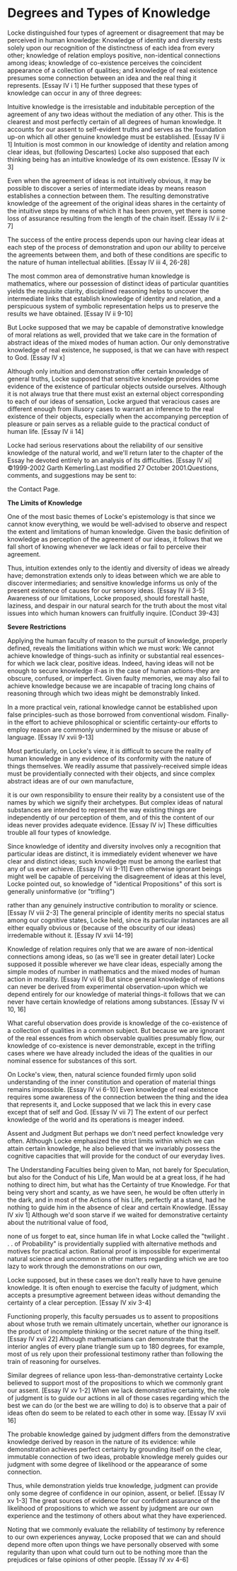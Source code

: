 Degrees and Types of Knowledge
==============================

Locke distinguished four types of agreement or disagreement that may be
perceived in human knowledge: Knowledge of identity and diversity rests
solely upon our recognition of the distinctness of each idea from every
other; knowledge of relation employs positive, non-identical connections
among ideas; knowledge of co-existence perceives the coincident
appearance of a collection of qualities; and knowledge of real existence
presumes some connection between an idea and the real thing it
represents. [Essay IV i 1] He further supposed that these types of
knowledge can occur in any of three degrees:

Intuitive knowledge is the irresistable and indubitable perception of
the agreement of any two ideas without the mediation of any other. This
is the clearest and most perfectly certain of all degrees of human
knowledge. It accounts for our assent to self-evident truths and serves
as the foundation up-on which all other genuine knowledge must be
established. [Essay IV ii 1] Intuition is most common in our knowledge
of identity and relation among clear ideas, but (following Descartes)
Locke also supposed that each thinking being has an intuitive knowledge
of its own existence. [Essay IV ix 3]

Even when the agreement of ideas is not intuitively obvious, it may be
possible to discover a series of intermediate ideas by means reason
establishes a connection between them. The resulting demonstrative
knowledge of the agreement of the original ideas shares in the certainty
of the intuitive steps by means of which it has been proven, yet there
is some loss of assurance resulting from the length of the chain itself.
[Essay IV ii 2-7]

The success of the entire process depends upon our having clear ideas
at each step of the process of demonstration and upon our ability to
perceive the agreements between them, and both of these conditions are
specific to the nature of human intellectual abilities. [Essay IV iii 4,
26-28]

The most common area of demonstrative human knowledge is mathematics,
where our possession of distinct ideas of particular quantities yields
the requisite clarity, disciplined reasoning helps to uncover the
intermediate links that establish knowledge of identity and relation,
and a perspicuous system of symbolic representation helps us to preserve
the results we have obtained. [Essay IV ii 9-10]

But Locke supposed that we may be capable of demonstrative knowledge of
moral relations as well, provided that we take care in the formation of
abstract ideas of the mixed modes of human action. Our only
demonstrative knowledge of real existence, he supposed, is that we can
have with respect to God. [Essay IV x]

Although only intuition and demonstration offer certain knowledge of
general truths, Locke supposed that sensitive knowledge provides some
evidence of the existence of particular objects outside ourselves.
Although it is not always true that there must exist an external object
corresponding to each of our ideas of sensation, Locke argued that
veracious cases are different enough from illusory cases to warrant an
inference to the real existence of their objects, especially when the
accompanying perception of pleasure or pain serves as a reliable guide
to the practical conduct of human life. [Essay IV ii 14]

Locke had serious reservations about the reliability of our sensitive
knowledge of the natural world, and we'll return later to the chapter of
the Essay he devoted entirely to an analysis of its difficulties. [Essay
IV xi] ©1999-2002 Garth Kemerling.Last modified 27 October
2001.Questions, comments, and suggestions may be sent to:

the Contact Page.


**The Limits of Knowledge**

One of the most basic themes of Locke's epistemology is that since we
cannot know everything, we would be well-advised to observe and respect
the extent and limitations of human knowledge. Given the basic
definition of knowledge as perception of the agreement of our ideas, it
follows that we fall short of knowing whenever we lack ideas or fail to
perceive their agreement.

Thus, intuition extendes only to the identiy and diversity of ideas we
already have; demonstration extends only to ideas between which we are
able to discover intermediaries; and sensitive knowledge informs us only
of the present existence of causes for our sensory ideas. [Essay IV iii
3-5] Awareness of our limitations, Locke proposed, should forestall
haste, laziness, and despair in our natural search for the truth about
the most vital issues into which human knowers can fruitfully inquire.
[Conduct 39-43]


**Severe Restrictions**

Applying the human faculty of reason to the pursuit of knowledge,
properly defined, reveals the limitiations within which we must work: We
cannot achieve knowledge of things-such as infinity or substantial real
essences-for which we lack clear, positive ideas. Indeed, having ideas
will not be enough to secure knowledge if-as in the case of human
actions-they are obscure, confused, or imperfect. Given faulty memories,
we may also fail to achieve knowledge because we are incapable of
tracing long chains of reasoning through which two ideas might be
demonstrably linked.

In a more practical vein, rational knowledge cannot be established upon
false principles-such as those borrowed from conventional wisdom.
Finally-in the effort to achieve philosophical or scientific
certainty-our efforts to employ reason are commonly undermined by the
misuse or abuse of language. [Essay IV xvii 9-13]

Most particularly, on Locke's view, it is difficult to secure the
reality of human knowledge in any evidence of its conformity with the
nature of things themselves. We readily assume that passively-received
simple ideas must be providentially connected with their objects, and
since complex abstract ideas are of our own manufacture,

it is our own responsibility to ensure their reality by a consistent
use of the names by which we signify their archetypes. But complex ideas
of natural substances are intended to represent the way existing things
are independently of our perception of them, and of this the content of
our ideas never provides adequate evidence. [Essay IV iv] These
difficulties trouble all four types of knowledge.

Since knowledge of identity and diversity involves only a recognition
that particular ideas are distinct, it is immediately evident whenever
we have clear and distinct ideas; such knowledge must be among the
earliest that any of us ever achieve. [Essay IV vii 9-11] Even otherwise
ignorant beings might well be capable of perceiving the disagreement of
ideas at this level, Locke pointed out, so knowledge of "identical
Propositions" of this sort is generally uninformative (or "trifling")

rather than any genuinely instructive contribution to morality or
science. [Essay IV viii 2-3] The general principle of identity merits no
special status among our cognitive states, Locke held, since its
particular instances are all either equally obvious or (because of the
obscurity of our ideas) irredemable without it. [Essay IV xvii 14-19]

Knowledge of relation requires only that we are aware of non-identical
connections among ideas, so (as we'll see in greater detail later) Locke
supposed it possible wherever we have clear ideas, especially among the
simple modes of number in mathematics and the mixed modes of human
action in morality. [Essay IV vii 6] But since general knowledge of
relations can never be derived from experimental observation-upon which
we depend entirely for our knowledge of material things-it follows that
we can never have certain knowledge of relations among substances.
[Essay IV vi 10, 16]

What careful observation does provide is knowledge of the co-existence
of a collection of qualities in a common subject. But because we are
ignorant of the real essences from which observable qualities presumably
flow, our knowledge of co-existence is never demonstrable, except in the
trifling cases where we have already included the ideas of the qualities
in our nominal essence for substances of this sort.

On Locke's view, then, natural science founded firmly upon solid
understanding of the inner constitution and operation of material things
remains impossible. [Essay IV vi 6-10] Even knowledge of real existence
requires some awareness of the connection between the thing and the idea
that represents it, and Locke supposed that we lack this in every case
except that of self and God. [Essay IV vii 7] The extent of our perfect
knowledge of the world and its operations is meager indeed.

Assent and Judgment But perhaps we don't need perfect knowledge very
often. Although Locke emphasized the strict limits within which we can
attain certain knowledge, he also believed that we invariably possess
the cognitive capacities that will provide for the conduct of our
everyday lives.

The Understanding Faculties being given to Man, not barely for
Speculation, but also for the Conduct of his Life, Man would be at a
great loss, if he had nothing to direct him, but what has the Certainty
of true Knowledge. For that being very short and scanty, as we have
seen, he would be often utterly in the dark, and in most of the Actions
of his Life, perfectly at a stand, had he nothing to guide him in the
absence of clear and certain Knowledge. [Essay IV xiv 1] Although we'd
soon starve if we waited for demonstrative certainty about the
nutritional value of food,

none of us forget to eat, since human life in what Locke called the
"twilight . . . of Probability" is providentially supplied with
alternative methods and motives for practical action. Rational proof is
impossible for experimental natural science and uncommon in other
matters regarding which we are too lazy to work through the
demonstrations on our own,

Locke supposed, but in these cases we don't really have to have genuine
knowledge. It is often enough to exercise the faculty of judgment, which
accepts a presumptive agreement between ideas without demanding the
certainty of a clear perception. [Essay IV xiv 3-4]

Functioning properly, this faculty persuades us to assent to
propositions about whose truth we remain ultimately uncertain, whether
our ignorance is the product of incomplete thinking or the secret nature
of the thing itself. [Essay IV xvii 22] Although mathematicians can
demonstrate that the interior angles of every plane triangle sum up to
180 degrees, for example, most of us rely upon their professional
testimony rather than following the train of reasoning for ourselves.

Similar degrees of reliance upon less-than-demonstrative certainty
Locke believed to support most of the propositions to which we commonly
grant our assent. [Essay IV xv 1-2] When we lack demonstrative
certainty, the role of judgment is to guide our actions in all of those
cases regarding which the best we can do (or the best we are willing to
do) is to observe that a pair of ideas often do seem to be related to
each other in some way. [Essay IV xvii 16]

The probable knowledge gained by judgment differs from the
demonstrative knowledge derived by reason in the nature of its evidence:
while demonstration achieves perfect certainty by grounding itself on
the clear, immutable connection of two ideas, probable knowledge merely
guides our judgment with some degree of likelihood or the appearance of
some connection.

Thus, while demonstration yields true knowledge, judgment can provide
only some degree of confidence in our opinion, assent, or belief. [Essay
IV xv 1-3] The great sources of evidence for our confident assurance of
the likelihood of propositions to which we assent by judgment are our
own experience and the testimony of others about what they have
experienced.

Noting that we commonly evaluate the reliability of testimony by
reference to our own experiences anyway, Locke proposed that we can and
should depend more often upon things we have personally observed with
some regularity than upon what could turn out to be nothing more than
the prejudices or false opinions of other people. [Essay IV xv 4-6]



